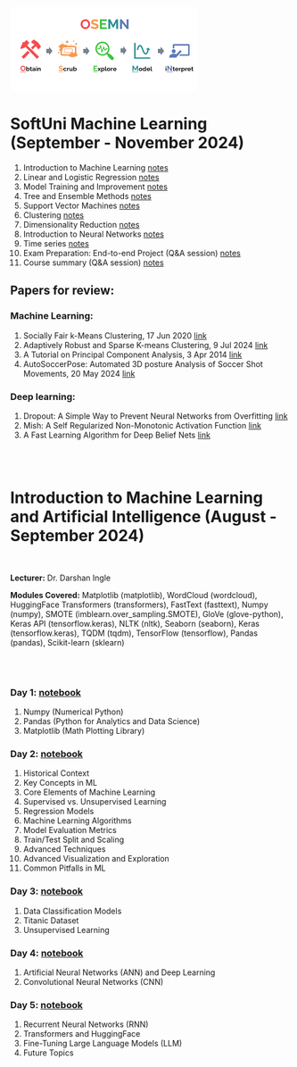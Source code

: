 ![alt text](ML_AI_notes_Aug_Sep_24/image.png)

# **SoftUni Machine Learning (September - November 2024)**

1. Introduction to Machine Learning [notes](Machine_Learning_SoftUni_Sep_Nov_24/01.Introduction_to_Machine_Learning/notes.ipynb)
2. Linear and Logistic Regression [notes](Machine_Learning_SoftUni_Sep_Nov_24/02.Linear_and_Logistic_Regressions/notes.ipynb)
3. Model Training and Improvement [notes](Machine_Learning_SoftUni_Sep_Nov_24/03.Model_Training_and_Improvement/notes.ipynb)
4. Tree and Ensemble Methods [notes](#)
5. Support Vector Machines [notes](#)
6. Clustering [notes](#)
7. Dimensionality Reduction [notes](#)
8. Introduction to Neural Networks [notes](#)
9. Time series [notes](#)
10. Exam Preparation: End-to-end Project (Q&A session) [notes](#)
11. Course summary (Q&A session) [notes](#)

## Papers for review:
### Machine Learning:
1. Socially Fair k-Means Clustering, 17 Jun 2020 [link](https://paperswithcode.com/paper/fair-k-means-clustering)
2. Adaptively Robust and Sparse K-means Clustering, 9 Jul 2024 [link](https://paperswithcode.com/paper/adaptively-robust-and-sparse-k-means)
3. A Tutorial on Principal Component Analysis, 3 Apr 2014 [link](https://paperswithcode.com/paper/a-tutorial-on-principal-component-analysis)
4. AutoSoccerPose: Automated 3D posture Analysis of Soccer Shot Movements, 20 May 2024  [link](https://paperswithcode.com/paper/autosoccerpose-automated-3d-posture-analysis)

### Deep learning:
1. Dropout: A Simple Way to Prevent Neural Networks from Overfitting [link](chrome-extension://efaidnbmnnnibpcajpcglclefindmkaj/https://www.cs.toronto.edu/~rsalakhu/papers/srivastava14a.pdf)
2. Mish: A Self Regularized Non-Monotonic Activation Function [link](https://arxiv.org/abs/1908.08681)
3. A Fast Learning Algorithm for Deep Belief Nets [link](https://www.cs.toronto.edu/~hinton/absps/fastnc.pdf)
<br>
<br>

# **Introduction to Machine Learning and Artificial Intelligence (August - September 2024)**
<br>

**Lecturer:** Dr. Darshan Ingle

**Modules Covered:**
Matplotlib (matplotlib), WordCloud (wordcloud), HuggingFace Transformers (transformers), FastText (fasttext), Numpy (numpy), SMOTE (imblearn.over_sampling.SMOTE), GloVe (glove-python), Keras API (tensorflow.keras), NLTK (nltk), Seaborn (seaborn), Keras (tensorflow.keras), TQDM (tqdm), TensorFlow (tensorflow), Pandas (pandas), Scikit-learn (sklearn)

<br>
<br>

### Day 1: [notebook](ML_AI_notes_Aug_Sep_24/day_1.ipynb)
1. Numpy (Numerical Python)
2. Pandas (Python for Analytics and Data Science)
3. Matplotlib (Math Plotting Library)
### Day 2: [notebook](ML_AI_notes_Aug_Sep_24/day_2.ipynb)
1. Historical Context
2. Key Concepts in ML
3. Core Elements of Machine Learning
4. Supervised vs. Unsupervised Learning
5. Regression Models
6. Machine Learning Algorithms
7. Model Evaluation Metrics
8. Train/Test Split and Scaling
9. Advanced Techniques
10. Advanced Visualization and Exploration
11. Common Pitfalls in ML
### Day 3: [notebook](ML_AI_notes_Aug_Sep_24/day_3.ipynb)
1. Data Classification Models
2. Titanic Dataset
4. Unsupervised Learning
### Day 4: [notebook](ML_AI_notes_Aug_Sep_24/day_4.ipynb)
1. Artificial Neural Networks (ANN) and Deep Learning
2. Convolutional Neural Networks (CNN)
### Day 5: [notebook](ML_AI_notes_Aug_Sep_24/day_5.ipynb)
1. Recurrent Neural Networks (RNN)
2. Transformers and HuggingFace
3. Fine-Tuning Large Language Models (LLM)
4. Future Topics